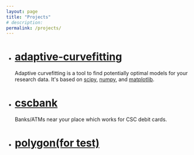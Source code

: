 ```yaml
---
layout: page
title: "Projects"
# description:
permalink: /projects/
---
```

- # [adaptive-curvefitting](/adaptive-curvefitting)

	Adaptive curvefitting is a tool to find potentially optimal models for your research data. It's based on [scipy], [numpy], and [matplotlib]. 
	
- # [cscbank](/cscbank)

	Banks/ATMs near your place which works for CSC debit cards.
	
- # [polygon(for test)](/Polygon)

[scipy]: https://scipy.org/scipylib/
[numpy]: https://numpy.org/
[matplotlib]: https://matplotlib.org/

